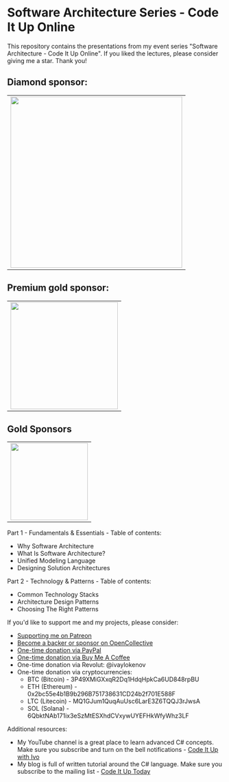 # Software Architecture Series - Code It Up Online

This repository contains the presentations from my event series "Software Architecture - Code It Up Online". If you liked the lectures, please consider giving me a star. Thank you!

## Diamond sponsor:

<table>
  <tbody>
    <tr>
	    <td align="center" valign="middle">
        <a href="http://bit.ly/indeavr" target="_blank">
          <img width="400px" src="https://user-images.githubusercontent.com/3391906/144611246-2119f4ce-4719-44a7-bd56-3c8aafb51d7b.png">
        </a>
      </td>
    </tr>
  </tbody>
</table>

## Premium gold sponsor:

<table>
  <tbody>
    <tr>
	    <td align="center" valign="middle">
        <a href="https://bit.ly/ciu-americaneagle" target="_blank">
          <img width="250px" src="https://user-images.githubusercontent.com/3391906/144609252-02970834-2259-4267-9e6c-9a5f10d3c165.png">
        </a>
      </td>
    </tr>
  </tbody>
</table>

## Gold Sponsors

<table>
  <tbody>
    <tr>
	    <td align="center" valign="middle">
        <a href="http://bit.ly/30xsnsC" target="_blank">
          <img width="180px" src="https://user-images.githubusercontent.com/3391906/65251792-dd848800-daef-11e9-8857-637a48048cda.png">
        </a>
      </td>
    </tr>
  </tbody>
</table>

Part 1 - Fundamentals & Essentials - Table of contents:

- Why Software Architecture
- What Is Software Architecture?
- Unified Modeling Language
- Designing Solution Architectures

Part 2 - Technology & Patterns - Table of contents:

- Common Technology Stacks
- Architecture Design Patterns
- Choosing The Right Patterns

If you'd like to support me and my projects, please consider:

- [Supporting me on Patreon](https://www.patreon.com/ivaylokenov)
- [Become a backer or sponsor on OpenCollective](https://opencollective.com/mytestedaspnet)
- [One-time donation via PayPal](http://paypal.me/ivaylokenov)
- [One-time donation via Buy Me A Coffee](http://buymeacoff.ee/ivaylokenov)
- One-time donation via Revolut: @ivaylokenov
- One-time donation via cryptocurrencies:
  - BTC (Bitcoin) - 3P49XMiGXxqR2Dq1HdqHpkCa6UD848rpBU 
  - ETH (Ethereum) - 0x2bc55e4b1B9b296B751738631CD24b2f701E588F
  - LTC (Litecoin) - MQ1GJum1QuqAuUsc6LarE3Z6TQQJ3rJwsA
  - SOL (Solana) - 6QbktNAb171ix3eSzMtESXhdCVxywUYEFHkWfyWhz3LF

Additional resources:

- My YouTube channel is a great place to learn advanced C# concepts. Make sure you subscribe and turn on the bell notifications - [Code It Up with Ivo](https://www.youtube.com/channel/UCP5Ons7fK3yKhX6lhc9XcfQ)
- My blog is full of written tutorial around the C# language. Make sure you subscribe to the mailing list - [Code It Up Today](https://codeitup.today)